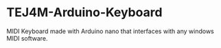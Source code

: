 # TEJ4M-Arduino-Keyboard
MIDI Keyboard made with Arduino nano that interfaces with any windows MIDI software.

